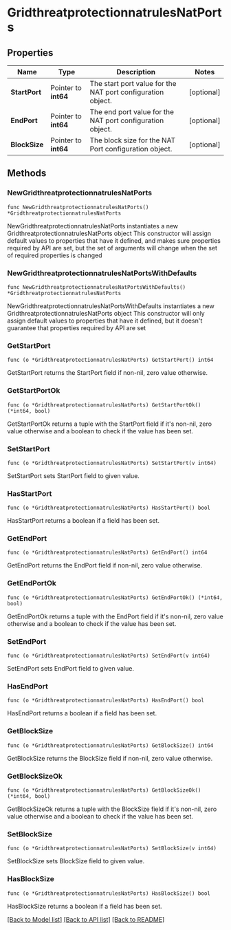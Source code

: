 # GridthreatprotectionnatrulesNatPorts

## Properties

Name | Type | Description | Notes
------------ | ------------- | ------------- | -------------
**StartPort** | Pointer to **int64** | The start port value for the NAT port configuration object. | [optional] 
**EndPort** | Pointer to **int64** | The end port value for the NAT port configuration object. | [optional] 
**BlockSize** | Pointer to **int64** | The block size for the NAT Port configuration object. | [optional] 

## Methods

### NewGridthreatprotectionnatrulesNatPorts

`func NewGridthreatprotectionnatrulesNatPorts() *GridthreatprotectionnatrulesNatPorts`

NewGridthreatprotectionnatrulesNatPorts instantiates a new GridthreatprotectionnatrulesNatPorts object
This constructor will assign default values to properties that have it defined,
and makes sure properties required by API are set, but the set of arguments
will change when the set of required properties is changed

### NewGridthreatprotectionnatrulesNatPortsWithDefaults

`func NewGridthreatprotectionnatrulesNatPortsWithDefaults() *GridthreatprotectionnatrulesNatPorts`

NewGridthreatprotectionnatrulesNatPortsWithDefaults instantiates a new GridthreatprotectionnatrulesNatPorts object
This constructor will only assign default values to properties that have it defined,
but it doesn't guarantee that properties required by API are set

### GetStartPort

`func (o *GridthreatprotectionnatrulesNatPorts) GetStartPort() int64`

GetStartPort returns the StartPort field if non-nil, zero value otherwise.

### GetStartPortOk

`func (o *GridthreatprotectionnatrulesNatPorts) GetStartPortOk() (*int64, bool)`

GetStartPortOk returns a tuple with the StartPort field if it's non-nil, zero value otherwise
and a boolean to check if the value has been set.

### SetStartPort

`func (o *GridthreatprotectionnatrulesNatPorts) SetStartPort(v int64)`

SetStartPort sets StartPort field to given value.

### HasStartPort

`func (o *GridthreatprotectionnatrulesNatPorts) HasStartPort() bool`

HasStartPort returns a boolean if a field has been set.

### GetEndPort

`func (o *GridthreatprotectionnatrulesNatPorts) GetEndPort() int64`

GetEndPort returns the EndPort field if non-nil, zero value otherwise.

### GetEndPortOk

`func (o *GridthreatprotectionnatrulesNatPorts) GetEndPortOk() (*int64, bool)`

GetEndPortOk returns a tuple with the EndPort field if it's non-nil, zero value otherwise
and a boolean to check if the value has been set.

### SetEndPort

`func (o *GridthreatprotectionnatrulesNatPorts) SetEndPort(v int64)`

SetEndPort sets EndPort field to given value.

### HasEndPort

`func (o *GridthreatprotectionnatrulesNatPorts) HasEndPort() bool`

HasEndPort returns a boolean if a field has been set.

### GetBlockSize

`func (o *GridthreatprotectionnatrulesNatPorts) GetBlockSize() int64`

GetBlockSize returns the BlockSize field if non-nil, zero value otherwise.

### GetBlockSizeOk

`func (o *GridthreatprotectionnatrulesNatPorts) GetBlockSizeOk() (*int64, bool)`

GetBlockSizeOk returns a tuple with the BlockSize field if it's non-nil, zero value otherwise
and a boolean to check if the value has been set.

### SetBlockSize

`func (o *GridthreatprotectionnatrulesNatPorts) SetBlockSize(v int64)`

SetBlockSize sets BlockSize field to given value.

### HasBlockSize

`func (o *GridthreatprotectionnatrulesNatPorts) HasBlockSize() bool`

HasBlockSize returns a boolean if a field has been set.


[[Back to Model list]](../README.md#documentation-for-models) [[Back to API list]](../README.md#documentation-for-api-endpoints) [[Back to README]](../README.md)


